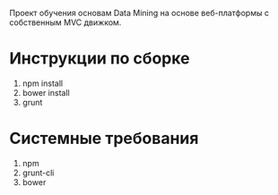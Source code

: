 Проект обучения основам Data Mining на основе веб-платформы с собственным MVC движком.

Инструкции по сборке
====================
1. npm install
2. bower install
4. grunt

Системные требования
====================
1. npm
2. grunt-cli
3. bower
